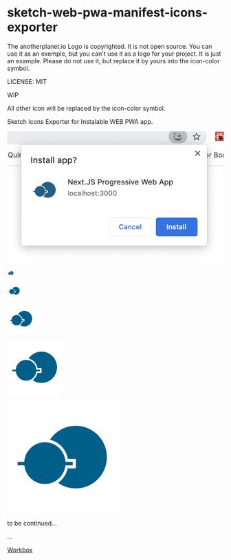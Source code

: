 # sketch-web-pwa-manifest-icons-exporter

The anotherplanet.io Logo is copyrighted. It is not open source. You can use it as an exemple, but you can't use it as a logo for your project.
It is just an example. Please do not use it, but replace it by yours into the icon-color symbol.

LICENSE: MIT

WIP



All other icon will be replaced by the icon-color symbol.

Sketch Icons Exporter for Instalable WEB PWA app.

![Install app?](./images/install-app.png)

![16x16 icons](./dist/icons/icon-16x16.png)

![32x32 icons](./dist/icons/icon-32x32.png)

![64x64 icons](./dist/icons/icon-64x64.png)

![128x128 icons](./dist/icons/icon-128x128.png)

![256x256 icons](./dist/icons/icon-256x256.png)

to be continued...

…

[Workbox](https://developers.google.com/web/tools/workbox/)
